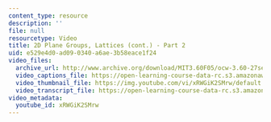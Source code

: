 ```yaml
---
content_type: resource
description: ''
file: null
resourcetype: Video
title: 2D Plane Groups, Lattices (cont.) - Part 2
uid: e529e4d0-ad09-0340-a6ae-3b58eace1f24
video_files:
  archive_url: http://www.archive.org/download/MIT3.60F05/ocw-3.60-27sep2005-part2-220k.mp4
  video_captions_file: https://open-learning-course-data-rc.s3.amazonaws.com/3-60-symmetry-structure-and-tensor-properties-of-materials-fall-2005/2cff819de8295222bf114b505acbb9b2_xRWGiK2SMrw.vtt
  video_thumbnail_file: https://img.youtube.com/vi/xRWGiK2SMrw/default.jpg
  video_transcript_file: https://open-learning-course-data-rc.s3.amazonaws.com/3-60-symmetry-structure-and-tensor-properties-of-materials-fall-2005/721786a6739084995bc609b2cfcb9197_xRWGiK2SMrw.pdf
video_metadata:
  youtube_id: xRWGiK2SMrw
---
```

